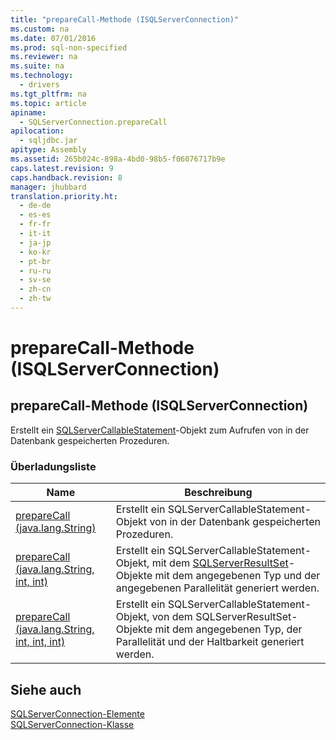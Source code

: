 ```yaml
---
title: "prepareCall-Methode (ISQLServerConnection)"
ms.custom: na
ms.date: 07/01/2016
ms.prod: sql-non-specified
ms.reviewer: na
ms.suite: na
ms.technology: 
  - drivers
ms.tgt_pltfrm: na
ms.topic: article
apiname: 
  - SQLServerConnection.prepareCall
apilocation: 
  - sqljdbc.jar
apitype: Assembly
ms.assetid: 265b024c-898a-4bd0-98b5-f06076717b9e
caps.latest.revision: 9
caps.handback.revision: 8
manager: jhubbard
translation.priority.ht: 
  - de-de
  - es-es
  - fr-fr
  - it-it
  - ja-jp
  - ko-kr
  - pt-br
  - ru-ru
  - sv-se
  - zh-cn
  - zh-tw
---
```

# prepareCall-Methode (ISQLServerConnection)
    
## prepareCall\-Methode \(ISQLServerConnection\)  
 Erstellt ein [SQLServerCallableStatement](../content/SQLServerCallableStatement-Class.md)\-Objekt zum Aufrufen von in der Datenbank gespeicherten Prozeduren.  
  
### Überladungsliste  
  
|Name|Beschreibung|  
|----------|------------------|  
|[prepareCall \(java.lang.String\)](../content/prepareCall-Method--java.lang.String-.md)|Erstellt ein SQLServerCallableStatement\-Objekt von in der Datenbank gespeicherten Prozeduren.|  
|[prepareCall \(java.lang.String, int, int\)](../content/prepareCall-Method--java.lang.String--int--int-.md)|Erstellt ein SQLServerCallableStatement\-Objekt, mit dem [SQLServerResultSet](../content/SQLServerResultSet-Class.md)\-Objekte mit dem angegebenen Typ und der angegebenen Parallelität generiert werden.|  
|[prepareCall \(java.lang.String, int, int, int\)](../content/prepareCall-Method--java.lang.String--int--int--int-.md)|Erstellt ein SQLServerCallableStatement\-Objekt, von dem SQLServerResultSet\-Objekte mit dem angegebenen Typ, der Parallelität und der Haltbarkeit generiert werden.|  
  
## Siehe auch  
 [SQLServerConnection-Elemente](../content/SQLServerConnection-Members.md)   
 [SQLServerConnection-Klasse](../content/SQLServerConnection-Class.md)  
  
  